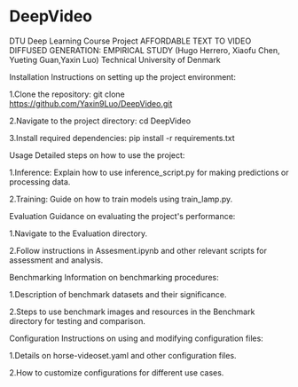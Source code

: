 # DeepVideo
DTU Deep Learning Course Project AFFORDABLE TEXT TO VIDEO DIFFUSED GENERATION: EMPIRICAL STUDY (Hugo Herrero, Xiaofu Chen, Yueting Guan,Yaxin Luo)
Technical University of Denmark

Installation
Instructions on setting up the project environment:

1.Clone the repository: git clone https://github.com/Yaxin9Luo/DeepVideo.git

2.Navigate to the project directory: cd DeepVideo

3.Install required dependencies: pip install -r requirements.txt

Usage
Detailed steps on how to use the project:

1.Inference: Explain how to use inference_script.py for making predictions or processing data.

2.Training: Guide on how to train models using train_lamp.py.

Evaluation
Guidance on evaluating the project's performance:

1.Navigate to the Evaluation directory.

2.Follow instructions in Assesment.ipynb and other relevant scripts for assessment and analysis.

Benchmarking
Information on benchmarking procedures:

1.Description of benchmark datasets and their significance.

2.Steps to use benchmark images and resources in the Benchmark directory for testing and comparison.

Configuration
Instructions on using and modifying configuration files:

1.Details on horse-videoset.yaml and other configuration files.

2.How to customize configurations for different use cases.

